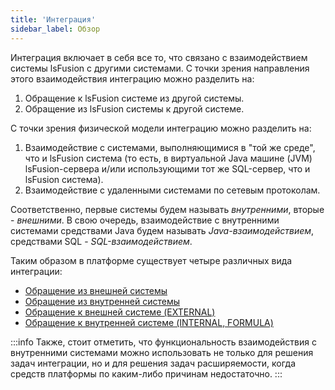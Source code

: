 ```yaml
---
title: 'Интеграция'
sidebar_label: Обзор
---
```


Интеграция включает в себя все то, что связано с взаимодействием системы lsFusion с другими системами. С точки зрения направления этого взаимодействия интеграцию можно разделить на: 

1.  Обращение к lsFusion системе из другой системы.
2.  Обращение из lsFusion системы к другой системе.

С точки зрения физической модели интеграцию можно разделить на:

1.  Взаимодействие с системами, выполняющимися в "той же среде", что и lsFusion система (то есть, в виртуальной Java машине (JVM) lsFusion-сервера и/или использующими тот же SQL-сервер, что и lsFusion система).
2.  Взаимодействие с удаленными системами по сетевым протоколам.

Соответственно, первые системы будем называть *внутренними*, вторые - *внешними*. В свою очередь, взаимодействие с внутренними системами средствами Java будем называть *Java-взаимодействием*, средствами SQL - *SQL-взаимодействием*.

Таким образом в платформе существует четыре различных вида интеграции:

-   [Обращение из внешней системы](Access_from_an_external_system.md)
-   [Обращение из внутренней системы](Access_from_an_internal_system.md)
-   [Обращение к внешней системе (EXTERNAL)](Access_to_an_external_system_EXTERNAL_.md) 
-   [Обращение к внутренней системе (INTERNAL, FORMULA)](Access_to_an_internal_system_INTERNAL_FORMULA_.md)


:::info
Также, стоит отметить, что функциональность взаимодействия с внутренними системами можно использовать не только для решения задач интеграции, но и для решения задач расширяемости, когда средств платформы по каким-либо причинам недостаточно.
:::
